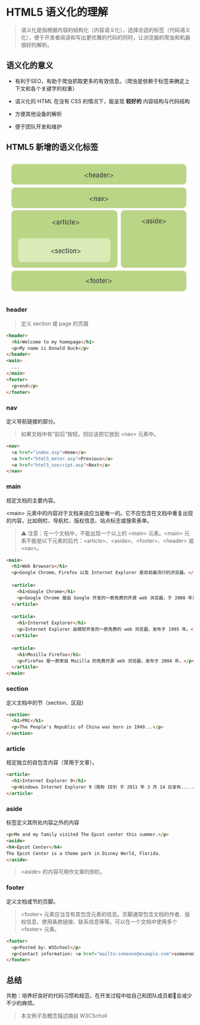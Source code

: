 # HTML5 语义化的理解
> 语义化是指根据内容的结构化（内容语义化），选择合适的标签（代码语义化），便于开发者阅读和写出更优雅的代码的同时，让浏览器的爬虫和机器很好的解析。

## 语义化的意义

- 有利于SEO，有助于爬虫抓取更多的有效信息。（爬虫是依赖于标签来确定上下文和各个关键字的权重）

- 语义化的 HTML 在没有 CSS 的情况下，能呈现 **较好的** 内容结构与代码结构

- 方便其他设备的解析

- 便于团队开发和维护

## HTML5 新增的语义化标签
![HTML5 语义化](./images/html5-layout.jpg)

### header
> 定义 section 或 page 的页眉

```html
<header>
  <h1>Welcome to my homepage</h1>
  <p>My name is Donald Duck</p>
</header>
<main>
  ...
</main>
<footer>
  <p>end</p>
</footer>
```

### nav
定义导航链接的部分。

> 如果文档中有“前后”按钮，则应该把它放到 \<nav> 元素中。

```html
<nav>
  <a href="index.asp">Home</a>
  <a href="html5_meter.asp">Previous</a>
  <a href="html5_noscript.asp">Next</a>
</nav>
```

### main
规定文档的主要内容。

\<main> 元素中的内容对于文档来说应当是唯一的。它不应包含在文档中重复出现的内容，比如侧栏、导航栏、版权信息、站点标志或搜索表单。
️
> ⚠️️ 注意：在一个文档中，不能出现一个以上的 \<main> 元素。\<main> 元素不能是以下元素的后代：\<article>、\<aside>、\<footer>、\<header> 或 \<nav>。

```html
<main>
  <h1>Web Browsers</h1>
  <p>Google Chrome、Firefox 以及 Internet Explorer 是目前最流行的浏览器。</p>

  <article>
    <h1>Google Chrome</h1>
    <p>Google Chrome 是由 Google 开发的一款免费的开源 web 浏览器，于 2008 年发布。</p>
  </article>

  <article>
    <h1>Internet Explorer</h1>
    <p>Internet Explorer 由微软开发的一款免费的 web 浏览器，发布于 1995 年。</p>
  </article>

  <article>
    <h1>Mozilla Firefox</h1>
    <p>Firefox 是一款来自 Mozilla 的免费开源 web 浏览器，发布于 2004 年。</p>
  </article>
</main> 
```

### section
定义文档中的节（section、区段)

```html
<section>
  <h1>PRC</h1>
  <p>The People's Republic of China was born in 1949...</p>
</section>
```

### article
规定独立的自包含内容（常用于文章）。

```html
<article>
  <h1>Internet Explorer 9</h1>
  <p>Windows Internet Explorer 9（简称 IE9）于 2011 年 3 月 14 日发布.....</p>
</article>
```

### aside
标签定义其所处内容之外的内容

```html
<p>Me and my family visited The Epcot center this summer.</p>
<aside>
<h4>Epcot Center</h4>
The Epcot Center is a theme park in Disney World, Florida.
</aside>
```

> \<aside> 的内容可用作文章的侧栏。

### footer
定义文档或节的页脚。

> \<footer> 元素应当含有其包含元素的信息。页脚通常包含文档的作者、版权信息、使用条款链接、联系信息等等。可以在一个文档中使用多个 \<footer> 元素。

```html
<footer>
  <p>Posted by: W3School</p>
  <p>Contact information: <a href="mailto:someone@example.com">someone@example.com</a>.</p>
</footer>
```





## 总结
共勉：培养好良好的代码习惯和规范，在开发过程中给自己和团队成员都会减少不少的麻烦。

> 本文例子及概念描述摘自 W3CScholl 